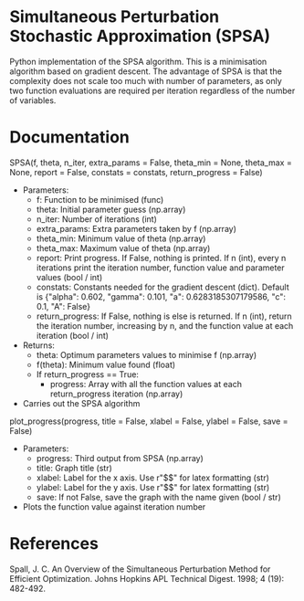 # Simultaneous Perturbation Stochastic Approximation (SPSA)
Python implementation of the SPSA algorithm. This is a minimisation algorithm based on gradient descent. The advantage of SPSA is that the complexity does not scale too much with number of parameters, as only two function evaluations are required per iteration regardless of the number of variables.

# Documentation
SPSA(f, theta, n_iter, extra_params = False, theta_min = None, theta_max = None, report = False, constats = constats, return_progress = False)
- Parameters:
  - f: Function to be minimised (func)
  - theta: Initial parameter guess (np.array)
  - n_iter: Number of iterations (int)
  - extra_params: Extra parameters taken by f (np.array)
  - theta_min: Minimum value of theta (np.array)
  - theta_max: Maximum value of theta (np.array)
  - report: Print progress. If False, nothing is printed. If n (int), every n iterations print the iteration number, function value and parameter values (bool / int)
  - constats: Constants needed for the gradient descent (dict). Default is {"alpha": 0.602, "gamma": 0.101, "a": 0.6283185307179586, "c": 0.1, "A": False}
  - return_progress: If False, nothing is else is returned. If n (int), return the iteration number, increasing by n, and the function value at each iteration (bool / int)
- Returns:
  - theta: Optimum parameters values to minimise f (np.array)
  - f(theta): Minimum value found (float)
  - If return_progress == True:
    - progress: Array with all the function values at each return_progress iteration (np.array)
- Carries out the SPSA algorithm
  
  
plot_progress(progress, title = False, xlabel = False, ylabel = False, save = False)
- Parameters:
  - progress: Third output from SPSA (np.array)
  - title: Graph title (str)
  - xlabel: Label for the x axis. Use r"$$" for latex formatting (str)
  - ylabel: Label for the y axis. Use r"$$" for latex formatting (str)
  - save: If not False, save the graph with the name given (bool / str)
- Plots the function value against iteration number

# References
Spall, J. C. An Overview of the Simultaneous Perturbation Method
for Efficient Optimization. Johns Hopkins APL Technical Digest. 1998; 4 (19): 482-492.
